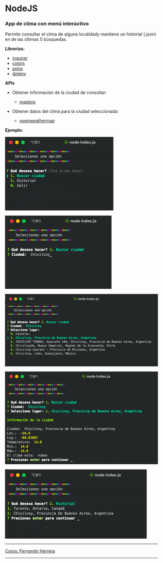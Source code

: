 # NodeJS

### App de clima con menú interactivo
Permite consultar el clima de alguna localidady mantiene un historial (.json) en de las últimas 5 búsquedas.

**Librerías:**

+ [inquirer](https://www.npmjs.com/package/inquirer)  
+ [colors](https://www.npmjs.com/package/colors)  
+ [axios](https://www.npmjs.com/package/axios)  
+ [dotenv](https://www.npmjs.com/package/dotenv)  

**APIs**  

+ Obtener información de la ciudad de consultar: 
	+ [mapbox](https://www.mapbox.com/)

+ Obtener datos del clima para la ciudad seleccionada:  
	+ [openweathermap](https://openweathermap.org/)


**Ejemplo:**

![](./img/node_clima_01.png)

![](./img/node_clima_02.png)

![](./img/node_clima_03.png)

![](./img/node_clima_04.png)

![](./img/node_clima_05.png)

--- 

[Curos: Fernando Herrera](https://www.udemy.com/user/550c38655ec11/)

----